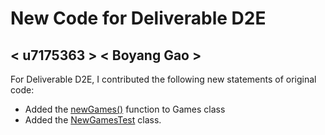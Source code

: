 # New Code for Deliverable D2E

## < u7175363 > < Boyang Gao >

For Deliverable D2E, I contributed the following new statements of original code:

- Added the [newGames()](https://gitlab.cecs.anu.edu.au/u7133046/comp1110-ass2-tue15g/-/blob/master/src/comp1110/ass2/Games.java#L170-178) function to Games class
- Added the [NewGamesTest](https://gitlab.cecs.anu.edu.au/u7133046/comp1110-ass2-tue15g/-/blob/master/tests/comp1110/ass2/NewGamesTest.java) class.
